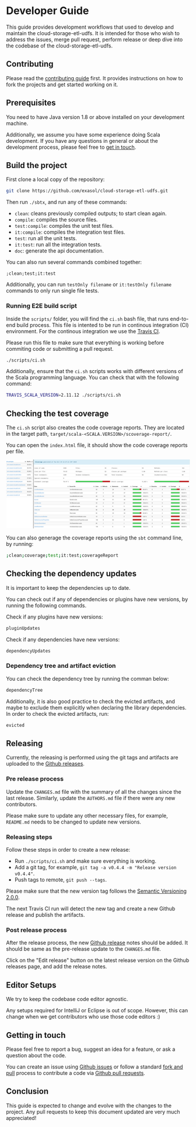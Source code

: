 # Developer Guide

This guide provides development workflows that used to develop and maintain the
cloud-storage-etl-udfs. It is intended for those who wish to address the issues,
merge pull request, perform release or deep dive into the codebase of the
cloud-storage-etl-udfs.

## Contributing

Please read the [contributing guide](../CONTRIBUTING.md) first. It provides
instructions on how to fork the projects and get started working on it.

## Prerequisites

You need to have Java version 1.8 or above installed on your development
machine.

Additionally, we assume you have some experience doing Scala development. If you
have any questions in general or about the development process, please feel free
to [get in touch](#getting-in-touch).

## Build the project

First clone a local copy of the repository:

```bash
git clone https://github.com/exasol/cloud-storage-etl-udfs.git
```

Then run `./sbtx`, and run any of these commands:

- `clean`: cleans previously compiled outputs; to start clean again.
- `compile`: compiles the source files.
- `test:compile`: compiles the unit test files.
- `it:compile`: compiles the integration test files.
- `test`: run all the unit tests.
- `it:test`: run all the integration tests.
- `doc`: generate the api documentation.

You can also run several commands combined together:

```
;clean;test;it:test
```

Additionally, you can run `testOnly filename` or `it:testOnly filename` commands
to only run single file tests.

### Running E2E build script

Inside the `scripts/` folder, you will find the `ci.sh` bash file, that runs
end-to-end build process. This file is intented to be run in continous
integration (CI) environment. For the continous integration we use the [Travis
CI](https://travis-ci.org/).

Please run this file to make sure that everything is working before commiting
code or submitting a pull request.

```bash
./scripts/ci.sh
```

Additionally, ensure that the `ci.sh` scripts works with different versions of
the Scala programming language. You can check that with the following command:

```bash
TRAVIS_SCALA_VERSION=2.11.12 ./scripts/ci.sh
```

## Checking the test coverage

The `ci.sh` script also creates the code coverage reports. They are located in
the target path, `target/scala-<SCALA.VERSION>/scoverage-report/`.

You can open the `index.html` file, it should show the code coverage reports per
file.

![alt text](images/code_coverage_example.png "Code Coverage Example")

You can also generage the coverage reports using the `sbt` command line, by
running:

```bash
;clean;coverage;test;it:test;coverageReport
```

## Checking the dependency updates

It is important to keep the dependencies up to date.

You can check out if any of dependencies or plugins have new versions, by
running the following commands.

Check if any plugins have new versions:

```bash
pluginUpdates
```

Check if any dependencies have new versions:

```bash
dependencyUpdates
```

### Dependency tree and artifact eviction

You can check the dependency tree by running the comman below:

```bash
dependencyTree
```

Additionally, it is also good practice to check the evicted artifacts, and maybe
to exclude them explicitly when declaring the library dependencies. In order to
check the evicted artifacts, run:

```bash
evicted
```

## Releasing

Currently, the releasing is performed using the git tags and artifacts are
uploaded to the [Github releases][gh-releases].

### Pre release process

Update the `CHANGES.md` file with the summary of all the changes since the last
release. Similarly, update the `AUTHORS.md` file if there were any new
contributors.

Please make sure to update any other necessary files, for example, `README.md`
needs to be changed to update new versions.

### Releasing steps

Follow these steps in order to create a new release:

- Run `./scripts/ci.sh` and make sure everything is working.
- Add a git tag, for example, `git tag -a v0.4.4 -m "Release version v0.4.4"`.
- Push tags to remote, `git push --tags`.

Please make sure that the new version tag follows the [Semantic Versioning
2.0.0](https://semver.org/).

The next Travis CI run will detect the new tag and create a new Github release
and publish the artifacts.

### Post release process

After the release process, the new [Github release][gh-releases] notes should be
added. It should be same as the pre-release update to the `CHANGES.md` file.

Click on the "Edit release" button on the latest release version on the Github
releases page, and add the release notes.

## Editor Setups

We try to keep the codebase code editor agnostic. 

Any setups required for IntelliJ or Eclipse is out of scope. However, this can
change when we get contributors who use those code editors :)

## Getting in touch

Please feel free to report a bug, suggest an idea for a feature, or ask a
question about the code.

You can create an issue using [Github issues][gh-issues] or follow a standard
[fork and pull][fork-and-pull] process to contribute a code via [Github pull
requests][gh-pulls].

## Conclusion

This guide is expected to change and evolve with the changes to the project.
Any pull requests to keep this document updated are very much appreciated!

[gh-issues]: https://github.com/exasol/cloud-storage-etl-udfs/issues
[gh-pulls]: https://github.com/exasol/cloud-storage-etl-udfs/pulls
[fork-and-pull]: https://help.github.com/articles/using-pull-requests/
[gh-releases]: https://github.com/exasol/cloud-storage-etl-udfs/releases
